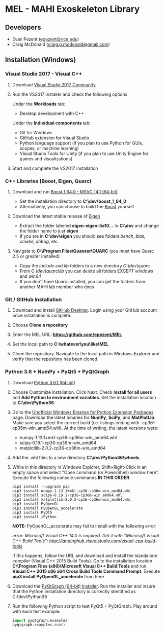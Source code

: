 

# MEL - MAHI Exoskeleton Library

## Developers

- Evan Pezent (epezent@rice.edu)
- Craig McDonald (craig.g.mcdonald@gmail.com)

## Installation (Windows)

###  Visual Studio 2017 - Visual C++

1. Download [Visual Studio 2017 Community](https://www.visualstudio.com/)

2. Run the VS2017 installer and check the following options:

    Under the **Workloads** tab:

    - Desktop development with C++

    Under the **Individual components** tab:

    - Git for Windows
    - GitHub extension for Visual Studio
    - Python language support (if you plan to use Python for GUIs, scopes, or machine learning)
    - Visual Studio Tools for Unity (if you plan to use Unity Engine for games and visualizations)

3. Start and complete the VS2017 installation

###   C++ Libraries (Boost, Eigen, Quarc)

1. Download and run [Boost 1.64.0 - MSVC 14.1 (64-bit)](https://sourceforge.net/projects/boost/files/boost-binaries/1.64.0/boost_1_64_0-msvc-14.1-64.exe/download)

    - Set the installation directory to **C:\dev\boost\_1\_64\_0**
    - Alternatively, you can choose to build the [Boost](http://www.boost.org/) yourself

2. Download the latest stable release of [Eigen](http://eigen.tuxfamily.org/index.php?title=Main_Page)

    - Extract the folder labeled **eigen-eigen-5a10...** to **C:\dev** and change the folder name to just **eigen**
    - If you are in **C:\dev\eigen** you should see folders *bench*, *blas*, *cmake*, *debug*, etc.

3. Navigate to **C:\Program Files\Quanser\QUARC** (you must have Quarc 2.5 or greater installed)

    - Copy the *include* and *lib* folders to a new directory *C:\dev\quarc*
    - From *C:\dev\quarc\lib* you can delete all folders EXCEPT *windows* and *win64*
    - If you don't have Quarc installed, you can get the folders from another MAHI lab member who does

###   Git / GitHub Installation

1. Download and install [GitHub Desktop](https://desktop.github.com/). Login using your GitHub account once installation is complete.

2. Choose **Clone a repository**

3. Enter the MEL URL: **https://github.com/epezent/MEL**

4. Set the local path to **C:\whatever\you\like\MEL**

3. Clone the repository. Navigate to the local path in Windows Explorer and verify that the repository has been cloned.

###   Python 3.6 + NumPy + PyQt5 + PyQtGraph

1. Download [Python 3.6.1 (64-bit)](https://www.python.org/downloads/release/python-361/)

2. Choose Customize installation. Click Next. Check **Install for all users** and **Add Python to environment variables**. Set the installation location to **C:\dev\Python36**.

3. Go to the [Unofficial Windows Binaries for Python Extension Packages](http://www.lfd.uci.edu/~gohlke/pythonlibs/) page. Download the latest binaries for **NumPy**, **SciPy**, and **MatPlotLib**. Make sure you select the correct build (i.e. listings ending with -cp36-cp36m-win\_amd64.whl). At the time of writing, the latest versions were:

    - numpy-1.13.1+mkl-cp36-cp36m-win_amd64.whl
    - scipy-0.19.1-cp36-cp36m-win_amd64
    - matplotlib-2.0.2-cp36-cp36m-win_amd64

4. Add the .whl files to a new directory **C:\dev\Python36\wheels**

3. While in this directory in Windows Explorer, Shift+Right-Click in an empty space and select "Open command (or PowerShell) window here". Execute the following console commands **IN THIS ORDER**:

   ```
   pip3 install --upgrade pip
   pip3 install numpy-1.13.1+mkl-cp36-cp36m-win_amd64.whl
   pip3 install scipy-0.19.1-cp36-cp36m-win_amd64.whl
   pip3 install matplotlib-2.0.2-cp36-cp36m-win_amd64.whl
   pip3 install PyOpenGL
   pip3 install PyOpenGL_accelerate
   pip3 install PyQt5
   pip3 install iPython
   ```

   **NOTE:** PyOpenGL_accelerate may fail to install with the following error:

   *error: Microsoft Visual C++ 14.0 is required. Get it with "Microsoft Visual C++ Build Tools": http://landinghub.visualstudio.com/visual-cpp-build-tools*

   If this happens, follow the URL and download and install the standalone compiler (Visual C++ 2015 Build Tools). Go to the installation location **C:\Program Files (x86)\Microsoft Visual C++ Build Tools** and run **Visual C++ 2015 x86 x64 Cross Build Tools Command Prompt**. Execute **pip3 install PyOpenGL_accelerate** from here.

5. Download the [PyQtGraph (64-bit) Installer](http://www.pyqtgraph.org/). Run the installer and insure that the Python installation directory is correctly identified as C:\dev\Python36

6. Run the following Python script to test PyQt5 + PyQtGraph. Play around with each test example.

    ```python
    import pyqtgraph.examples
    pyqtgraph.examples.run()
    ```





